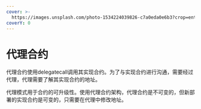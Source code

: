 ```yaml
---
cover: >-
  https://images.unsplash.com/photo-1534224039826-c7a0eda0e6b3?crop=entropy&cs=tinysrgb&fm=jpg&ixid=MnwxOTcwMjR8MHwxfHNlYXJjaHwyfHxjb25uZWN0aW9ufGVufDB8fHx8MTY1ODg5NTAwNQ&ixlib=rb-1.2.1&q=80
coverY: 0
---
```


# 代理合约

代理合约使用delegatecall调用其实现合约。为了与实现合约进行沟通，需要经过代理，代理需要了解其实现合约的地址。

代理模式用于合约的可升级性。使用代理合约架构，代理合约是不可变的，但新部署的实现合约是可变的，只需要在代理中修改地址。